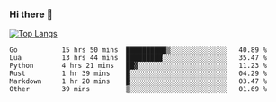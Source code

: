 ### Hi there 👋

<!--
**3Xpl0it3r/3Xpl0it3r** is a ✨ _special_ ✨ repository because its `README.md` (this file) appears on your GitHub profile.

Here are some ideas to get you started:

- 🔭 I’m currently working on ...
- 🌱 I’m currently learning ...
- 👯 I’m looking to collaborate on ...
- 🤔 I’m looking for help with ...
- 💬 Ask me about ...
- 📫 How to reach me: ...
- 😄 Pronouns: ...
- ⚡ Fun fact: ...
-->


[![Top Langs](https://github-readme-stats.vercel.app/api/top-langs/?username=3Xpl0it3r&layout=compact)](https://github.com/3Xpl0it3r/3Xpl0it3r)

<!--START_SECTION:waka-->

```text
Go           15 hrs 50 mins  ██████████▒░░░░░░░░░░░░░░   40.89 %
Lua          13 hrs 44 mins  █████████░░░░░░░░░░░░░░░░   35.47 %
Python       4 hrs 21 mins   ██▓░░░░░░░░░░░░░░░░░░░░░░   11.23 %
Rust         1 hr 39 mins    █░░░░░░░░░░░░░░░░░░░░░░░░   04.29 %
Markdown     1 hr 20 mins    █░░░░░░░░░░░░░░░░░░░░░░░░   03.47 %
Other        39 mins         ▒░░░░░░░░░░░░░░░░░░░░░░░░   01.69 %
```

<!--END_SECTION:waka-->
